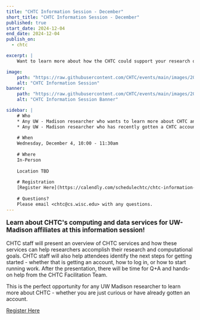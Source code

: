 ```yaml
---
title: "CHTC Information Session - December"
short_title: "CHTC Information Session - December"
published: true
start_date: 2024-12-04
end_date: 2024-12-04
publish_on:
  - chtc

excerpt: |
    Want to learn more about how the CHTC could support your research or how to get started? Come to an information session!

image:
    path: "https://raw.githubusercontent.com/CHTC/events/main/images/20240308_Morgridge_RCFs.jpg"
    alt: "CHTC Information Session"
banner:
    path: "https://raw.githubusercontent.com/CHTC/events/main/images/20240308_Morgridge_RCFs.jpg"
    alt: "CHTC Information Session Banner"

sidebar: |
    # Who
    * Any UW - Madison researcher who wants to learn more about CHTC and tackling computational problems
    * Any UW - Madison researcher who has recently gotten a CHTC account
    
    # When
    Wednesday, December 4, 10:00 - 11:30am
    
    # Where
    In-Person
    
    Location TBD
    
    # Registration
    [Register Here](https://calendly.com/schedulechtc/chtc-information-session)
    
    # Questions?
    Please email <chtc@cs.wisc.edu> with any questions.
---
```


<p style="font-size: larger; font-weight: bold;">Learn about CHTC's computing 
and data services for UW-Madison affiliates at this information session!</p>

CHTC staff will present an overview of CHTC services and how these services can help 
researchers accomplish their research and computational goals. CHTC staff will also 
help attendees identify the next steps for getting started - whether that is 
getting an account, how to log in, or how to start running work. After 
the presentation, there will be time for Q+A and hands-on help from the CHTC 
Facilitation Team. 

This is the perfect opportunity for any UW Madison researcher to learn more 
about CHTC - whether you are just curious or have already gotten an account. 

[Register Here](https://calendly.com/schedulechtc/chtc-information-session)
